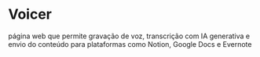 # Voicer
página web que permite gravação de voz, transcrição com IA generativa e envio do conteúdo para plataformas como Notion, Google Docs e Evernote
